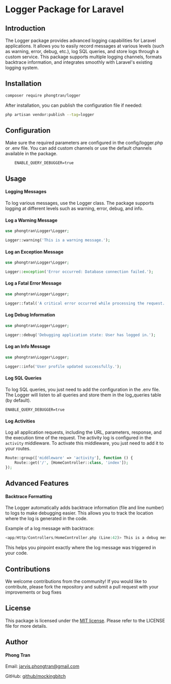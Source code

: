 # Logger Package for Laravel

## Introduction
The Logger package provides advanced logging capabilities for Laravel applications. It allows you to easily record messages at various levels (such as warning, error, debug, etc.), log SQL queries, and store logs through a custom service. This package supports multiple logging channels, formats backtrace information, and integrates smoothly with Laravel's existing logging system.

## Installation
```bash
composer require phongtran/logger
```
After installation, you can publish the configuration file if needed:
```bash
php artisan vendor:publish --tag=logger
```

## Configuration

Make sure the required parameters are configured in the config/logger.php or .env file. You can add custom channels or use the default channels available in the package.

```.env
    ENABLE_QUERY_DEBUGGER=true
```

## Usage
#### Logging Messages
To log various messages, use the Logger class. The package supports logging at different levels such as warning, error, debug, and info.

#### Log a Warning Message

```php
use phongtran\Logger\Logger;

Logger::warning('This is a warning message.');
```

#### Log an Exception Message

```php
use phongtran\Logger\Logger;

Logger::exception('Error occurred: Database connection failed.');
```
#### Log a Fatal Error Message

```php
use phongtran\Logger\Logger;

Logger::fatal('A critical error occurred while processing the request.');
```

#### Log Debug Information

```php
use phongtran\Logger\Logger;

Logger::debug('Debugging application state: User has logged in.');
```

#### Log an Info Message

```php
use phongtran\Logger\Logger;

Logger::info('User profile updated successfully.');
```

#### Log SQL Queries
To log SQL queries, you just need to add the configuration in the .env file. The Logger will listen to all queries and store them in the log_queries table (by default).

```.env
ENABLE_QUERY_DEBUGGER=true
```

#### Log Activities
Log all application requests, including the URL, parameters, response, and the execution time of the request. The activity log is configured in the `activity` middleware. To activate this middleware, you just need to add it to your routes.

```php
Route::group(['middleware' => 'activity'], function () {
    Route::get('/', [HomeController::class, 'index']);
});
```

## Advanced Features
#### Backtrace Formatting

The Logger automatically adds backtrace information (file and line number) to logs to make debugging easier. This allows you to track the location where the log is generated in the code.

Example of a log message with backtrace:

```php
<app/Http/Controllers/HomeController.php (Line:42)> This is a debug message.
```

This helps you pinpoint exactly where the log message was triggered in your code.

## Contributions
We welcome contributions from the community! If you would like to contribute, please fork the repository and submit a pull request with your improvements or bug fixes

## License
This package is licensed under the [MIT license](https://opensource.org/licenses/MIT). Please refer to the LICENSE file for more details.

## Author
#### Phong Tran
Email: [jarvis.phongtran@gmail.com](https://github.com/mockingbitch)

GitHub: [github/mockingbitch](https://github.com/mockingbitch)
